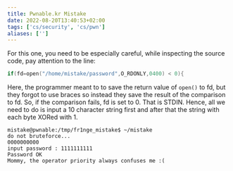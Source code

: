 ```yaml
---
title: Pwnable.kr Mistake
date: 2022-08-20T13:40:53+02:00
tags: ['cs/security', 'cs/pwn']
aliases: ['']
---
```

For this one, you need to be especially careful, while inspecting the source
code, pay attention to the line:

```c
if(fd=open("/home/mistake/password",O_RDONLY,0400) < 0){
```

Here, the programmer meant to to save the return value of `open()` to fd, 
but they forgot to use braces so instead they save the result of the comparison
to fd. So, if the comparison fails, fd is set to 0. That is STDIN. Hence, all we
need to do is input a 10 character string first and after that the string with
each byte XORed with 1.

```
mistake@pwnable:/tmp/fr1nge_mistake$ ~/mistake
do not bruteforce...
0000000000
input password : 1111111111
Password OK
Mommy, the operator priority always confuses me :(
```



